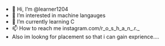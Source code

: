 - 👋 Hi, I’m @learner1204
- 👀 I’m interested in machine langauges
- 🌱 I’m currently learning C
- 📫 How to reach me instagram.com/r_o_s_h_a_n_.r._ 
- Also im lookng for placement so that i can gain exprience....

<!---
learner1204/learner1204 is a ✨ special ✨ repository because its `README.md` (this file) appears on your GitHub profile.
You can click the Preview link to take a look at your changes.
--->
